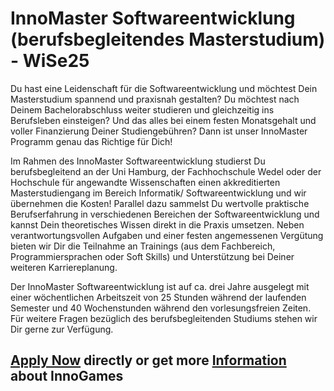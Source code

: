 <h1>InnoMaster Softwareentwicklung (berufsbegleitendes Masterstudium) - WiSe25</h1>
Du hast eine Leidenschaft für die Softwareentwicklung und möchtest Dein Masterstudium spannend und praxisnah gestalten? Du möchtest nach Deinem Bachelorabschluss weiter studieren und gleichzeitig ins Berufsleben einsteigen? Und das alles bei einem festen Monatsgehalt und voller Finanzierung Deiner Studiengebühren? Dann ist unser InnoMaster Programm genau das Richtige für Dich!

Im Rahmen des InnoMaster Softwareentwicklung studierst Du berufsbegleitend an der Uni Hamburg, der Fachhochschule Wedel oder der Hochschule für angewandte Wissenschaften einen akkreditierten Masterstudiengang im Bereich Informatik/ Softwareentwicklung und wir übernehmen die Kosten! Parallel dazu sammelst Du wertvolle praktische Berufserfahrung in verschiedenen Bereichen der Softwareentwicklung und kannst Dein theoretisches Wissen direkt in die Praxis umsetzen. Neben verantwortungsvollen Aufgaben und einer festen angemessenen Vergütung bieten wir Dir die Teilnahme an Trainings (aus dem Fachbereich, Programmiersprachen oder Soft Skills) und Unterstützung bei Deiner weiteren Karriereplanung.

Der InnoMaster Softwareentwicklung ist auf ca. drei Jahre ausgelegt mit einer wöchentlichen Arbeitszeit von 25 Stunden während der laufenden Semester und 40 Wochenstunden während den vorlesungsfreien Zeiten. Für weitere Fragen bezüglich des berufsbegleitenden Studiums stehen wir Dir gerne zur Verfügung.



<h2><a href="https://jobs.eu.lever.co/innogames/c86d8128-76a3-4e22-a775-0b5c9c93665a/apply">Apply Now</a> directly or get more <a href="https://jobs.eu.lever.co/innogames/c86d8128-76a3-4e22-a775-0b5c9c93665a">Information</a> about InnoGames</h2>